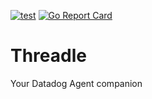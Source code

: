 [![test](https://github.com/masci/threadle/actions/workflows/test.yaml/badge.svg?branch=main)](https://github.com/masci/threadle/actions/workflows/test.yaml)
[![Go Report Card](https://goreportcard.com/badge/github.com/masci/threadle)](https://goreportcard.com/report/github.com/masci/threadle)

# Threadle

Your Datadog Agent companion
